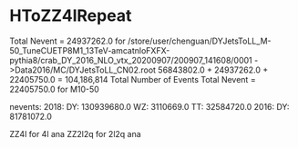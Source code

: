 # HToZZ4lRepeat

Total Nevent = 24937262.0 for /store/user/chenguan/DYJetsToLL_M-50_TuneCUETP8M1_13TeV-amcatnloFXFX-pythia8/crab_DY_2016_NLO_vtx_20200907/200907_141608/0001 ->Data2016/MC/DYJetsToLL_CN02.root
56843802.0 + 24937262.0 + 22405750.0 = 104,186,814 Total Number of Events
Total Nevent = 22405750.0 for M10-50

nevents:
   2018:
        DY: 130939680.0
        WZ: 3110669.0
        TT: 32584720.0
   2016:
      DY: 81781072.0


ZZ4l for 4l ana
ZZ2l2q for 2l2q ana
